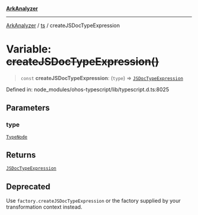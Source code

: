 [**ArkAnalyzer**](../../../../README.md)

***

[ArkAnalyzer](../../../../globals.md) / [ts](../README.md) / createJSDocTypeExpression

# Variable: ~~createJSDocTypeExpression()~~

> `const` **createJSDocTypeExpression**: (`type`) => [`JSDocTypeExpression`](../interfaces/JSDocTypeExpression.md)

Defined in: node\_modules/ohos-typescript/lib/typescript.d.ts:8025

## Parameters

### type

[`TypeNode`](../interfaces/TypeNode.md)

## Returns

[`JSDocTypeExpression`](../interfaces/JSDocTypeExpression.md)

## Deprecated

Use `factory.createJSDocTypeExpression` or the factory supplied by your transformation context instead.
